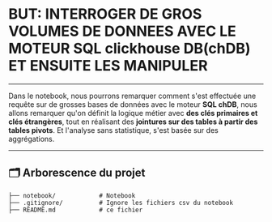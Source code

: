 # BUT: INTERROGER DE GROS VOLUMES DE DONNEES AVEC LE MOTEUR SQL clickhouse DB(chDB) ET ENSUITE LES MANIPULER 

---

Dans le notebook, nous pourrons remarquer comment s'est effectuée une requête sur de grosses bases de données avec le moteur **SQL chDB**, nous allons remarquer qu'on définit la logique métier avec **des clés primaires et clés étrangères**, tout en réalisant des **jointures sur des tables à partir des tables pivots**.
Et l'analyse sans statistique, s'est basée sur des aggrégations.

---

## 🗂️ Arborescence du projet

```
├── notebook/            # Notebook
├── .gitignore/          # Ignore les fichiers csv du notebook
├── README.md            # ce fichier
```